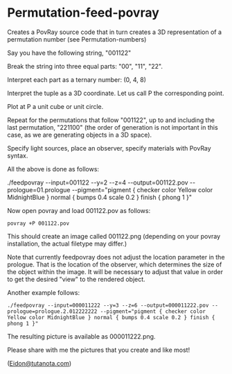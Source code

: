 # Permutation-feed-povray
Creates a PovRay source code that in turn creates a 3D representation of a permutation number (see Permutation-numbers) 

Say you have the following string, "001122"

Break the string into three equal parts: "00", "11", "22".

Interpret each part as a ternary number: (0, 4, 8)

Interpret the tuple as a 3D coordinate. Let us call P the corresponding point.

Plot at P a unit cube or unit circle.

Repeat for the permutations that follow "001122", up to and including the last permutation, "221100"
(the order of generation is not important in this case, as we are generating objects in a 3D space).

Specify light sources, place an observer, specify materials with PovRay syntax.


All the above is done as follows:

./feedpovray --input=001122 --y=2 --z=4 --output=001122.pov --prologue=01.prologue --pigment="pigment { checker color Yellow color MidnightBlue } normal { bumps 0.4 scale 0.2 }  finish { phong 1 }"

Now open povray and load 001122.pov as follows:

    povray +P 001122.pov

This should create an image called 001122.png (depending on your povray installation, the actual filetype may differ.)

Note that currently feedpovray does not adjust the location parameter in the prologue. That is the location
of the observer, which determines the size of the object within the image. It will be necessary to adjust
that value in order to get the desired "view" to the rendered object.


Another example follows:

    ./feedpovray --input=000011222 --y=3 --z=6 --output=000011222.pov --prologue=prologue.2.012222222 --pigment="pigment { checker color Yellow color MidnightBlue } normal { bumps 0.4 scale 0.2 } finish { phong 1 }"

The resulting picture is available as 000011222.png.

Please share with me the pictures that you create and like most!

(Eidon@tutanota.com)
